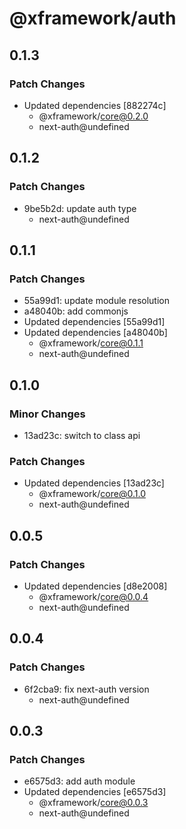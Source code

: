 # @xframework/auth

## 0.1.3

### Patch Changes

- Updated dependencies [882274c]
  - @xframework/core@0.2.0
  - next-auth@undefined

## 0.1.2

### Patch Changes

- 9be5b2d: update auth type
  - next-auth@undefined

## 0.1.1

### Patch Changes

- 55a99d1: update module resolution
- a48040b: add commonjs
- Updated dependencies [55a99d1]
- Updated dependencies [a48040b]
  - @xframework/core@0.1.1
  - next-auth@undefined

## 0.1.0

### Minor Changes

- 13ad23c: switch to class api

### Patch Changes

- Updated dependencies [13ad23c]
  - @xframework/core@0.1.0
  - next-auth@undefined

## 0.0.5

### Patch Changes

- Updated dependencies [d8e2008]
  - @xframework/core@0.0.4
  - next-auth@undefined

## 0.0.4

### Patch Changes

- 6f2cba9: fix next-auth version
  - next-auth@undefined

## 0.0.3

### Patch Changes

- e6575d3: add auth module
- Updated dependencies [e6575d3]
  - @xframework/core@0.0.3
  - next-auth@undefined
